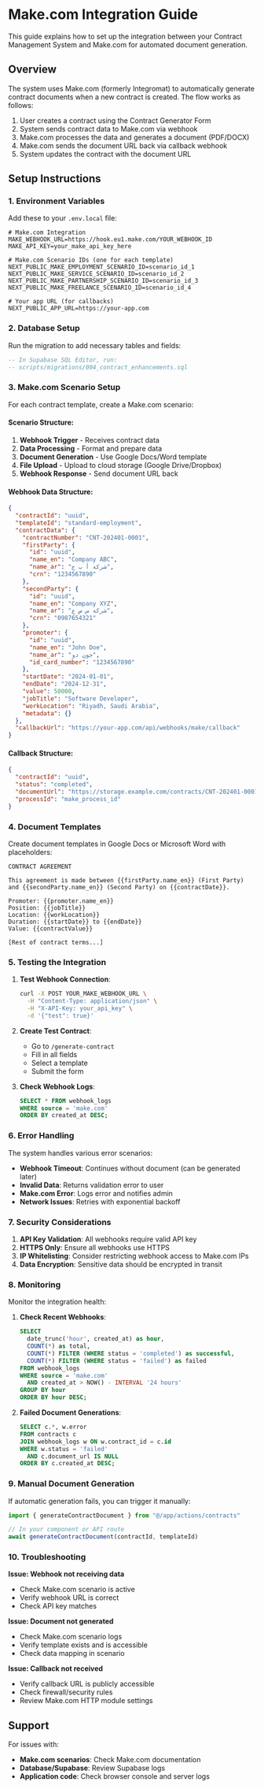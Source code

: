 # Make.com Integration Guide

This guide explains how to set up the integration between your Contract Management System and Make.com for automated document generation.

## Overview

The system uses Make.com (formerly Integromat) to automatically generate contract documents when a new contract is created. The flow works as follows:

1. User creates a contract using the Contract Generator Form
2. System sends contract data to Make.com via webhook
3. Make.com processes the data and generates a document (PDF/DOCX)
4. Make.com sends the document URL back via callback webhook
5. System updates the contract with the document URL

## Setup Instructions

### 1. Environment Variables

Add these to your `.env.local` file:

```env
# Make.com Integration
MAKE_WEBHOOK_URL=https://hook.eu1.make.com/YOUR_WEBHOOK_ID
MAKE_API_KEY=your_make_api_key_here

# Make.com Scenario IDs (one for each template)
NEXT_PUBLIC_MAKE_EMPLOYMENT_SCENARIO_ID=scenario_id_1
NEXT_PUBLIC_MAKE_SERVICE_SCENARIO_ID=scenario_id_2
NEXT_PUBLIC_MAKE_PARTNERSHIP_SCENARIO_ID=scenario_id_3
NEXT_PUBLIC_MAKE_FREELANCE_SCENARIO_ID=scenario_id_4

# Your app URL (for callbacks)
NEXT_PUBLIC_APP_URL=https://your-app.com
```

### 2. Database Setup

Run the migration to add necessary tables and fields:

```sql
-- In Supabase SQL Editor, run:
-- scripts/migrations/004_contract_enhancements.sql
```

### 3. Make.com Scenario Setup

For each contract template, create a Make.com scenario:

#### Scenario Structure:

1. **Webhook Trigger** - Receives contract data
2. **Data Processing** - Format and prepare data
3. **Document Generation** - Use Google Docs/Word template
4. **File Upload** - Upload to cloud storage (Google Drive/Dropbox)
5. **Webhook Response** - Send document URL back

#### Webhook Data Structure:

```json
{
  "contractId": "uuid",
  "templateId": "standard-employment",
  "contractData": {
    "contractNumber": "CNT-202401-0001",
    "firstParty": {
      "id": "uuid",
      "name_en": "Company ABC",
      "name_ar": "شركة أ ب ج",
      "crn": "1234567890"
    },
    "secondParty": {
      "id": "uuid",
      "name_en": "Company XYZ",
      "name_ar": "شركة س ص ع",
      "crn": "0987654321"
    },
    "promoter": {
      "id": "uuid",
      "name_en": "John Doe",
      "name_ar": "جون دو",
      "id_card_number": "1234567890"
    },
    "startDate": "2024-01-01",
    "endDate": "2024-12-31",
    "value": 50000,
    "jobTitle": "Software Developer",
    "workLocation": "Riyadh, Saudi Arabia",
    "metadata": {}
  },
  "callbackUrl": "https://your-app.com/api/webhooks/make/callback"
}
```

#### Callback Structure:

```json
{
  "contractId": "uuid",
  "status": "completed",
  "documentUrl": "https://storage.example.com/contracts/CNT-202401-0001.pdf",
  "processId": "make_process_id"
}
```

### 4. Document Templates

Create document templates in Google Docs or Microsoft Word with placeholders:

```
CONTRACT AGREEMENT

This agreement is made between {{firstParty.name_en}} (First Party)
and {{secondParty.name_en}} (Second Party) on {{contractDate}}.

Promoter: {{promoter.name_en}}
Position: {{jobTitle}}
Location: {{workLocation}}
Duration: {{startDate}} to {{endDate}}
Value: {{contractValue}}

[Rest of contract terms...]
```

### 5. Testing the Integration

1. **Test Webhook Connection**:

   ```bash
   curl -X POST YOUR_MAKE_WEBHOOK_URL \
     -H "Content-Type: application/json" \
     -H "X-API-Key: your_api_key" \
     -d '{"test": true}'
   ```

2. **Create Test Contract**:
   - Go to `/generate-contract`
   - Fill in all fields
   - Select a template
   - Submit the form

3. **Check Webhook Logs**:
   ```sql
   SELECT * FROM webhook_logs
   WHERE source = 'make.com'
   ORDER BY created_at DESC;
   ```

### 6. Error Handling

The system handles various error scenarios:

- **Webhook Timeout**: Continues without document (can be generated later)
- **Invalid Data**: Returns validation error to user
- **Make.com Error**: Logs error and notifies admin
- **Network Issues**: Retries with exponential backoff

### 7. Security Considerations

1. **API Key Validation**: All webhooks require valid API key
2. **HTTPS Only**: Ensure all webhooks use HTTPS
3. **IP Whitelisting**: Consider restricting webhook access to Make.com IPs
4. **Data Encryption**: Sensitive data should be encrypted in transit

### 8. Monitoring

Monitor the integration health:

1. **Check Recent Webhooks**:

   ```sql
   SELECT
     date_trunc('hour', created_at) as hour,
     COUNT(*) as total,
     COUNT(*) FILTER (WHERE status = 'completed') as successful,
     COUNT(*) FILTER (WHERE status = 'failed') as failed
   FROM webhook_logs
   WHERE source = 'make.com'
     AND created_at > NOW() - INTERVAL '24 hours'
   GROUP BY hour
   ORDER BY hour DESC;
   ```

2. **Failed Document Generations**:
   ```sql
   SELECT c.*, w.error
   FROM contracts c
   JOIN webhook_logs w ON w.contract_id = c.id
   WHERE w.status = 'failed'
     AND c.document_url IS NULL
   ORDER BY c.created_at DESC;
   ```

### 9. Manual Document Generation

If automatic generation fails, you can trigger it manually:

```typescript
import { generateContractDocument } from "@/app/actions/contracts"

// In your component or API route
await generateContractDocument(contractId, templateId)
```

### 10. Troubleshooting

**Issue: Webhook not receiving data**

- Check Make.com scenario is active
- Verify webhook URL is correct
- Check API key matches

**Issue: Document not generated**

- Check Make.com scenario logs
- Verify template exists and is accessible
- Check data mapping in scenario

**Issue: Callback not received**

- Verify callback URL is publicly accessible
- Check firewall/security rules
- Review Make.com HTTP module settings

## Support

For issues with:

- **Make.com scenarios**: Check Make.com documentation
- **Database/Supabase**: Review Supabase logs
- **Application code**: Check browser console and server logs
